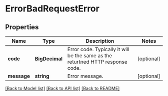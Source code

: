 # ErrorBadRequestError

## Properties
Name | Type | Description | Notes
------------ | ------------- | ------------- | -------------
**code** | [**BigDecimal**](BigDecimal.md) | Error code. Typically it will be the same as the returtned HTTP response code. | [optional] 
**message** | **string** | Error message. | [optional] 

[[Back to Model list]](../README.md#documentation-for-models) [[Back to API list]](../README.md#documentation-for-api-endpoints) [[Back to README]](../README.md)

